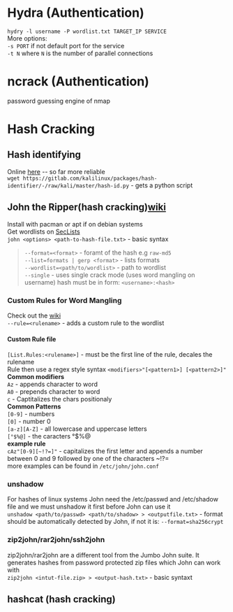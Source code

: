 # Hydra (Authentication)
`hydry -l username -P wordlist.txt TARGET_IP SERVICE` \
More options:\
`-s PORT` if not default port for the service \
`-t N` where `N` is the number of parallel connections

# ncrack (Authentication)
password guessing engine of nmap

# Hash Cracking
## Hash identifying
Online [here](https://hashes.com/en/tools/hash_identifier) -- so far more reliable \
`wget https://gitlab.com/kalilinux/packages/hash-identifier/-/raw/kali/master/hash-id.py` - gets a python script

## John the Ripper(hash cracking)[wiki](https://www.openwall.com/john/)
Install with pacman or apt if on debian systems \
Get wordlists on [SecLists](https://github.com/danielmiessler/SecLists/tree/master/Passwords) \
`john <options> <path-to-hash-file.txt>` - basic syntax
>`--format=<format>` - foramt of the hash e.g `raw-md5` \
>`--list=formats | gerp <format>` - lists formats \
>`--wordlist=<path/to/wordlist>` - path to wordlist \
>`--single` - uses single crack mode (uses word mangling on username) hash must be in form: `<username>:<hash>`

### Custom Rules for Word Mangling
Check out the [wiki](https://www.openwall.com/john/doc/RULES.shtml)\
`--rule=<rulename>` - adds a custom rule to the wordlist

#### Custom Rule file
`[List.Rules:<rulename>]` - must be the first line of the rule, decales the rulename \
Rule then use a regex style syntax `<modifiers>"[<pattern1>] [<pattern2>]"` \
**Common modifiers**\
`Az` - appends character to word\
`A0` - prepends character to word\
`c` - Captitalizes the chars positionaly\
**Common Patterns**\
`[0-9]` - numbers\
`[0]` - number 0 \
`[a-z][A-Z]` - all lowercase and uppercase letters\
`[°$%@]` - the caracters °$%@\
**example rule**\
`cAz"[0-9][~!?=]"` - capitalizes the first letter and appends a number between 0 and 9 followed by one of the characters ~!?= \
more examples can be found in `/etc/john/john.conf`

### unshadow
For hashes of linux systems John need the /etc/passwd and /etc/shadow file and we must unshadow it first before John can use it\
`unshadow <path/to/passwd> <path/to/shadow> > <outputfile.txt>` - format should be automatically detected by John, if not it is: `--format=sha256crypt`

### zip2john/rar2john/ssh2john
zip2john/rar2john are a different tool from the Jumbo John suite. It generates hashes from password protected zip files which John can work with\
`zip2john <intut-file.zip> > <output-hash.txt>` - basic syntaxt 

## hashcat (hash cracking)
